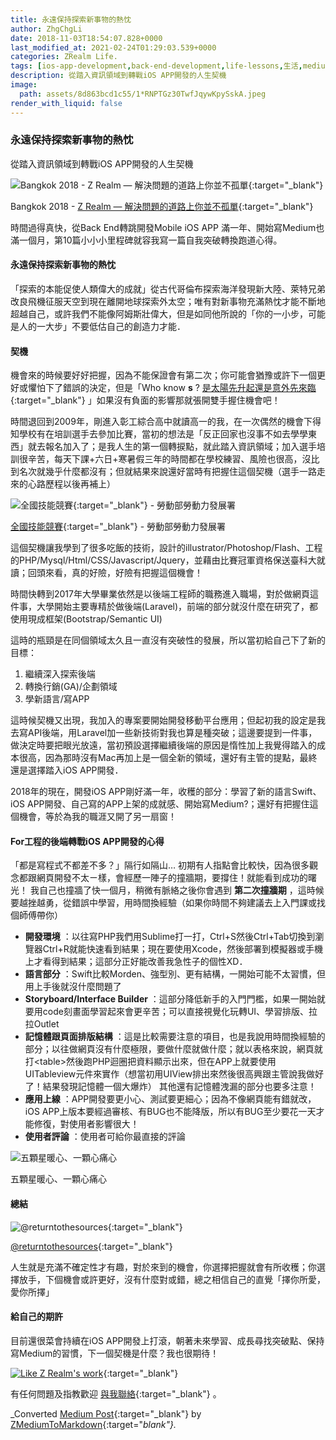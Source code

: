 ```yaml
---
title: 永遠保持探索新事物的熱忱
author: ZhgChgLi
date: 2018-11-03T18:54:07.828+0000
last_modified_at: 2021-02-24T01:29:03.539+0000
categories: ZRealm Life.
tags: [ios-app-development,back-end-development,life-lessons,生活,medium]
description: 從踏入資訊領域到轉戰iOS APP開發的人生契機
image:
  path: assets/8d863bcd1c55/1*RNPTGz30TwfJqywKpySskA.jpeg
render_with_liquid: false
---
```


### 永遠保持探索新事物的熱忱

從踏入資訊領域到轉戰iOS APP開發的人生契機


![Bangkok 2018 \- [Z Realm — 解決問題的道路上你並不孤單](https://medium.com/u/8854784154b8){:target="_blank"}](/assets/8d863bcd1c55/1*RNPTGz30TwfJqywKpySskA.jpeg)

Bangkok 2018 \- [Z Realm — 解決問題的道路上你並不孤單](https://medium.com/u/8854784154b8){:target="_blank"}

時間過得真快，從Back End轉跳開發Mobile iOS APP 滿一年、開始寫Medium也滿一個月，第10篇小小小里程碑就容我寫一篇自我突破轉換跑道心得。
#### 永遠保持探索新事物的熱忱

「探索的本能促使人類偉大的成就」從古代哥倫布探索海洋發現新大陸、萊特兄弟改良飛機征服天空到現在離開地球探索外太空；唯有對新事物充滿熱忱才能不斷地超越自己，或許我們不能像阿姆斯壯偉大，但是如同他所說的「你的一小步，可能是人的一大步」不要低估自己的創造力才能．
#### 契機

機會來的時候要好好把握，因為不能保證會有第二次；你可能會猶豫或許下一個更好或懼怕下了錯誤的決定，但是「Who know **s** ? [是太陽先升起還是意外先來臨](https://www.youtube.com/watch?v=fzuy63eCUKc){:target="_blank"} 」如果沒有負面的影響那就張開雙手握住機會吧！

時間退回到2009年，剛進入彰工綜合高中就讀高一的我，在一次偶然的機會下得知學校有在培訓選手去參加比賽，當初的想法是「反正回家也沒事不如去學學東西」就去報名加入了；是我人生的第一個轉捩點，就此踏入資訊領域；加入選手培訓很辛苦，每天下課\+六日\+寒暑假三年的時間都在學校練習、風險也很高，沒比到名次就幾乎什麼都沒有；但就結果來說還好當時有把握住這個契機（選手一路走來的心路歷程以後再補上）


![[全國技能競賽](https://sc.wdasec.gov.tw/home.jsp?pageno=201111010001){:target="_blank"} \- 勞動部勞動力發展署](/assets/8d863bcd1c55/1*VGaABssIbJwjFcPw-Xvr6Q.jpeg)

[全國技能競賽](https://sc.wdasec.gov.tw/home.jsp?pageno=201111010001){:target="_blank"} \- 勞動部勞動力發展署

這個契機讓我學到了很多吃飯的技術，設計的illustrator/Photoshop/Flash、工程的PHP/Mysql/Html/CSS/Javascript/Jquery，並藉由比賽冠軍資格保送臺科大就讀；回頭來看，真的好險，好險有把握這個機會！

時間快轉到2017年大學畢業依然是以後端工程師的職務進入職場，對於做網頁這件事，大學開始主要專精於做後端\(Laravel\)，前端的部分就沒什麼在研究了，都使用現成框架\(Bootstrap/Semantic UI\)

這時的瓶頸是在同個領域太久且一直沒有突破性的發展，所以當初給自己下了新的目標：
1. 繼續深入探索後端
2. 轉換行銷\(GA\)/企劃領域
3. 學新語言/寫APP


這時候契機又出現，我加入的專案要開始開發移動平台應用；但起初我的設定是我去寫API後端，用Laravel加一些新技術對我也算是種突破；這邊要提到一件事，做決定時要把眼光放遠，當初預設選擇繼續後端的原因是惰性加上我覺得踏入的成本很高，因為那時沒有Mac再加上是一個全新的領域，還好有主管的提點，最終還是選擇踏入iOS APP開發．

2018年的現在，開發iOS APP剛好滿一年，收穫的部分：學習了新的語言Swift、iOS APP開發、自己寫的APP上架的成就感、開始寫Medium?；還好有把握住這個機會，等於為我的職涯又開了另一扇窗！
#### For工程的後端轉戰iOS APP開發的心得

「都是寫程式不都差不多？」隔行如隔山…
初期有人指點會比較快，因為很多觀念都跟網頁開發不太ㄧ樣，會經歷一陣子的撞牆期，要撐住！就能看到成功的曙光！
我自己也撞牆了快一個月，稍微有脈絡之後你會遇到 **第二次撞牆期** ，這時候要越挫越勇，從錯誤中學習，用時間換經驗（如果你時間不夠建議去上入門課或找個師傅帶你）
- **開發環境** ：以往寫PHP我們用Sublime打一打，Ctrl\+S然後Ctrl\+Tab切換到瀏覽器Ctrl\+R就能快速看到結果；現在要使用Xcode，然後部署到模擬器或手機上才看得到結果；這部分正好能改善我急性子的個性XD．
- **語言部分** ：Swift比較Morden、強型別、更有結構，一開始可能不太習慣，但用上手後就沒什麼問題了
- **Storyboard/Interface Builder** ：這部分降低新手的入門門檻，如果一開始就要用code刻畫面學習起來會更辛苦；可以直接視覺化玩轉UI、學習排版、拉拉Outlet
- **記憶體跟頁面排版結構** ：這是比較需要注意的項目，也是我說用時間換經驗的部分；以往做網頁沒有什麼極限，要做什麼就做什麼；就以表格來說，網頁就打&lt;table&gt;然後跑PHP迴圈把資料顯示出來，但在APP上就要使用UITableview元件來實作（想當初用UIView排出來然後很高興跟主管說我做好了！結果發現記憶體一個大爆炸）
其他還有記憶體洩漏的部分也要多注意！
- **應用上線** ：APP開發要更小心、測試要更細心；因為不像網頁能有錯就改，iOS APP上版本要經過審核、有BUG也不能降版，所以有BUG至少要花一天才能修復，對使用者影響很大！
- **使用者評論** ：使用者可給你最直接的評論



![五顆星暖心、一顆心痛心](/assets/8d863bcd1c55/1*ltK4MF_zb8DjfTQO1qdo0Q.jpeg)

五顆星暖心、一顆心痛心
#### 總結


![[@returntothesources](http://returntothesources.blogspot.com/2015/02/life-is-like-box-of-chocolates.html){:target="_blank"}](/assets/8d863bcd1c55/1*lpV62VYlzuCUa67iIG2svQ.png)

[@returntothesources](http://returntothesources.blogspot.com/2015/02/life-is-like-box-of-chocolates.html){:target="_blank"}

人生就是充滿不確定性才有趣，對於來到的機會，你選擇把握就會有所收穫；你選擇放手，下個機會或許更好，沒有什麼對或錯，總之相信自己的直覺「擇你所愛，愛你所擇」
#### 給自己的期許

目前還很菜會持續在iOS APP開發上打滾，朝著未來學習、成長尋找突破點、保持寫Medium的習慣，下一個契機是什麼？我也很期待！


[![Like Z Realm's work](https://button.like.co/images/og/likebutton.png "Like Z Realm's work")](https://button.like.co/zhgchgli){:target="_blank"}


有任何問題及指教歡迎 [與我聯絡](https://www.zhgchg.li/contact){:target="_blank"} 。



_Converted [Medium Post](https://medium.com/zrealm-life/%E6%B0%B8%E9%81%A0%E4%BF%9D%E6%8C%81%E6%8E%A2%E7%B4%A2%E6%96%B0%E4%BA%8B%E7%89%A9%E7%9A%84%E7%86%B1%E5%BF%B1-8d863bcd1c55){:target="_blank"} by [ZMediumToMarkdown](https://github.com/ZhgChgLi/ZMediumToMarkdown){:target="_blank"}._

